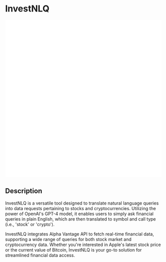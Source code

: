 # InvestNLQ
<div align="center">
  <img src ="https://github.com/Joseph-M-Cook/InvestNLQ/blob/64f8f1038cd300a89d5a45d8f814282c14076c7e/NLQ_Logo.png"
</div>
<div align="left">
  
## Description
InvestNLQ is a versatile tool designed to translate natural language queries into data requests pertaining to stocks and cryptocurrencies. Utilizing the power of OpenAI's GPT-4 model, it enables users to simply ask financial queries in plain English, which are then translated to symbol and call type (i.e., 'stock' or 'crypto').

InvestNLQ integrates Alpha Vantage API to fetch real-time financial data, supporting a wide range of queries for both stock market and cryptocurrency data. Whether you're interested in Apple's latest stock price or the current value of Bitcoin, InvestNLQ is your go-to solution for streamlined financial data access.
